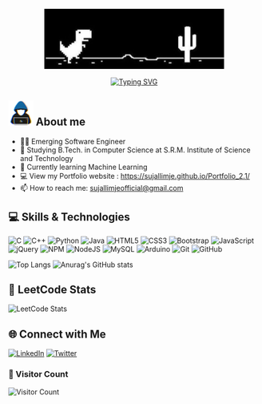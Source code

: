 <p align = "center">
<picture><img src ="https://github.com/sujallimje/sujallimje/blob/main/dino.jpeg" height=120px></picture></p>

 <p align = "center">
<a href="https://git.io/typing-svg"><img src="https://readme-typing-svg.demolab.com?font=Fira+Code&pause=1000&center=true&vCenter=true&random=false&width=600&lines=Welcome+to+Sujal's+Github+profile+!" alt="Typing SVG" /></a></p>

## <picture><img src = "https://github.com/sujallimje/sujallimje/blob/main/about_me.gif?raw=true" width = 50px></picture> About me

- 🧑‍💻 Emerging Software Engineer
- 🏫 Studying B.Tech. in Computer Science at S.R.M. Institute of Science and Technology
- 🌱 Currently learning Machine Learning
- 💻 View my Portfolio website : https://sujallimje.github.io/Portfolio_2.1/
- 📫 How to reach me: sujallimjeofficial@gmail.com

## 💻 Skills & Technologies

![C](https://img.shields.io/badge/c-%2300599C.svg?style=for-the-badge&logo=c&logoColor=white)
![C++](https://img.shields.io/badge/c++-%2300599C.svg?style=for-the-badge&logo=c%2B%2B&logoColor=white)
![Python](https://img.shields.io/badge/python-3670A0?style=for-the-badge&logo=python&logoColor=ffdd54)
![Java](https://img.shields.io/badge/java-%23ED8B00.svg?style=for-the-badge&logo=openjdk&logoColor=white)
![HTML5](https://img.shields.io/badge/html5-%23E34F26.svg?style=for-the-badge&logo=html5&logoColor=white)
![CSS3](https://img.shields.io/badge/css3-%231572B6.svg?style=for-the-badge&logo=css3&logoColor=white)
![Bootstrap](https://img.shields.io/badge/bootstrap-%238511FA.svg?style=for-the-badge&logo=bootstrap&logoColor=white)
![JavaScript](https://img.shields.io/badge/javascript-%23323330.svg?style=for-the-badge&logo=javascript&logoColor=%23F7DF1E)
![jQuery](https://img.shields.io/badge/jquery-%230769AD.svg?style=for-the-badge&logo=jquery&logoColor=white)
![NPM](https://img.shields.io/badge/NPM-%23CB3837.svg?style=for-the-badge&logo=npm&logoColor=white)
 ![NodeJS](https://img.shields.io/badge/node.js-6DA55F?style=for-the-badge&logo=node.js&logoColor=white)
 ![MySQL](https://img.shields.io/badge/mysql-%2300f.svg?style=for-the-badge&logo=mysql&logoColor=white)
 ![Arduino](https://img.shields.io/badge/-Arduino-00979D?style=for-the-badge&logo=Arduino&logoColor=white)
 ![Git](https://img.shields.io/badge/git-%23F05033.svg?style=for-the-badge&logo=git&logoColor=white)
 ![GitHub](https://img.shields.io/badge/github-%23121011.svg?style=for-the-badge&logo=github&logoColor=white)

![Top Langs](https://github-readme-stats.vercel.app/api/top-langs/?username=sujallimje&layout=compact)
![Anurag's GitHub stats](https://github-readme-stats.vercel.app/api?username=sujallimje&hide=prs)

## 🧠 LeetCode Stats
![LeetCode Stats](https://leetcode-stats-six.vercel.app/api?username=sujallimje999)


## 🌐 Connect with Me
[![LinkedIn](https://img.shields.io/badge/-LinkedIn-blue?style=flat-square&logo=LinkedIn&logoColor=white&link=https://www.linkedin.com/in/your-username/)](https://www.linkedin.com/in/sujallimje/)
[![Twitter](https://img.shields.io/badge/-Twitter-blue?style=flat-square&logo=Twitter&logoColor=white&link=https://twitter.com/your-username)](https://twitter.com/SujalLimje?t=XBDB8iMuYkoQz9daix0c-A&s=09)


### 🔢 Visitor Count 
![Visitor Count](https://profile-counter.glitch.me/sujallimje/count.svg)
